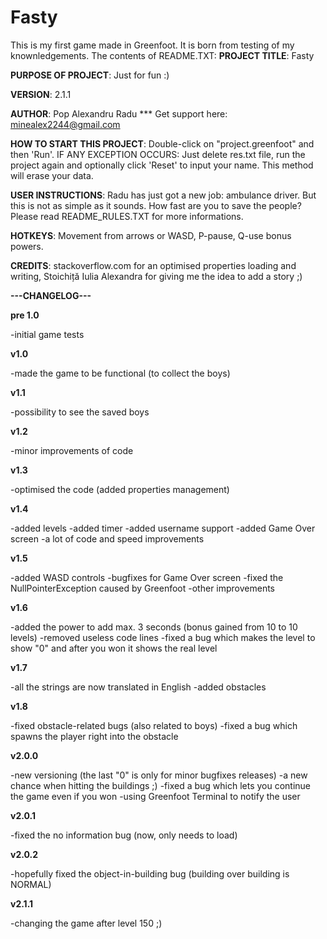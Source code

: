 # Fasty
This is my first game made in Greenfoot. It is born from testing of my knownledgements.
The contents of README.TXT:
**PROJECT TITLE**: Fasty

**PURPOSE OF PROJECT**: Just for fun :)

**VERSION**: 2.1.1 

**AUTHOR**: Pop Alexandru Radu *** Get support here: minealex2244@gmail.com

**HOW TO START THIS PROJECT**: Double-click on "project.greenfoot" and then 'Run'. IF ANY EXCEPTION OCCURS: Just delete res.txt file, run the project again and optionally click 'Reset' to input your name. This method will erase your data.

**USER INSTRUCTIONS**: Radu has just got a new job: ambulance driver. But this is not as simple as it sounds. How fast are you to save the people? Please read README_RULES.TXT for more informations.

**HOTKEYS**: Movement from arrows or WASD, P-pause, Q-use bonus powers.

**CREDITS**: stackoverflow.com for an optimised properties loading and writing, Stoichiță Iulia Alexandra for giving me the idea to add a story ;)


**---CHANGELOG---** 

**pre 1.0**

-initial game tests

**v1.0**

-made the game to be functional (to collect the boys)

**v1.1**

-possibility to see the saved boys

**v1.2**

-minor improvements of code

**v1.3**

-optimised the code (added properties management)

**v1.4**

-added levels
-added timer
-added username support
-added Game Over screen
-a lot of code and speed improvements

**v1.5**

-added WASD controls
-bugfixes for Game Over screen
-fixed the NullPointerException caused by Greenfoot
-other improvements

**v1.6**

-added the power to add max. 3 seconds (bonus gained from 10 to 10 levels)
-removed useless code lines
-fixed a bug which makes the level to show "0" and after you won it shows the real level

**v1.7**

-all the strings are now translated in English
-added obstacles

**v1.8**

-fixed obstacle-related bugs (also related to boys)
-fixed a bug which spawns the player right into the obstacle

**v2.0.0**

-new versioning (the last "0" is only for minor bugfixes releases)
-a new chance when hitting the buildings ;) 
-fixed a bug which lets you continue the game even if you won
-using Greenfoot Terminal to notify the user

**v2.0.1**

-fixed the no information bug (now, only needs to load)

**v2.0.2**

-hopefully fixed the object-in-building bug (building over building is NORMAL)

**v2.1.1**

-changing the game after level 150 ;)
